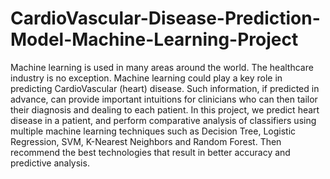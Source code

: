 # CardioVascular-Disease-Prediction-Model-Machine-Learning-Project

Machine learning is used in many areas around the world. The healthcare industry is no exception. Machine learning could play a key role in predicting CardioVascular (heart) disease. Such information, if predicted in advance, can provide important intuitions for clinicians who can then tailor their diagnosis and dealing to each patient. In this project, we predict heart disease in a patient, and perform comparative analysis of classifiers using multiple machine learning techniques such as Decision Tree, Logistic Regression, SVM, K-Nearest Neighbors and Random Forest. Then recommend the best technologies that result in better accuracy and predictive analysis.
